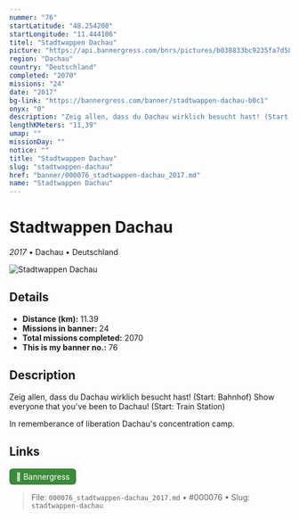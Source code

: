 ```yaml
---
nummer: "76"
startLatitude: "48.254208"
startLongitude: "11.444106"
titel: "Stadtwappen Dachau"
picture: "https://api.bannergress.com/bnrs/pictures/b038833bc9235fa7d58e6918acb67bda"
region: "Dachau"
country: "Deutschland"
completed: "2070"
missions: "24"
date: "2017"
bg-link: "https://bannergress.com/banner/stadtwappen-dachau-b0c1"
onyx: "0"
description: "Zeig allen, dass du Dachau wirklich besucht hast! (Start: Bahnhof)\nShow everyone that you've been to Dachau! (Start: Train Station)\n\nIn rememberance of liberation Dachau's concentration camp."
lengthKMeters: "11,39"
umap: ""
missionDay: ""
notice: ""
title: "Stadtwappen Dachau"
slug: "stadtwappen-dachau"
href: "banner/000076_stadtwappen-dachau_2017.md"
name: "Stadtwappen Dachau"
---
```

# Stadtwappen Dachau

*2017* • Dachau • Deutschland

![Stadtwappen Dachau](https://api.bannergress.com/bnrs/pictures/b038833bc9235fa7d58e6918acb67bda)



## Details
- **Distance (km):** 11.39
- **Missions in banner:** 24
- **Total missions completed:** 2070
- **This is my banner no.:** 76



## Description
Zeig allen, dass du Dachau wirklich besucht hast! (Start: Bahnhof)
Show everyone that you've been to Dachau! (Start: Train Station)

In rememberance of liberation Dachau's concentration camp.



## Links
<a href="https://bannergress.com/banner/stadtwappen-dachau-b0c1" target="_blank" style="display:inline-block;margin-right:8px;padding:6px 12px;background:#3c8b3c;color:#fff;text-decoration:none;border-radius:6px;">🔗 Bannergress</a>



> File: `000076_stadtwappen-dachau_2017.md`
> • #000076
> • Slug: `stadtwappen-dachau`
